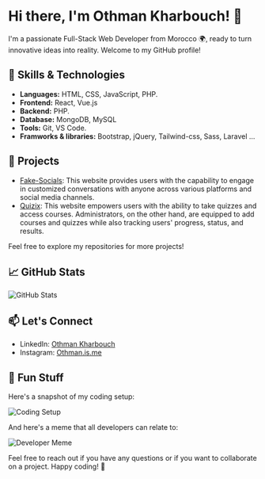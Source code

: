 # Hi there, I'm Othman Kharbouch! 👋

I'm a passionate Full-Stack Web Developer from Morocco 🌍, ready to turn innovative ideas into reality. Welcome to my GitHub profile!

## 🔧 Skills & Technologies

- **Languages:** HTML, CSS, JavaScript, PHP.
- **Frontend:** React, Vue.js
- **Backend:** PHP.
- **Database:** MongoDB, MySQL
- **Tools:** Git, VS Code.
- **Framworks & libraries:** Bootstrap, jQuery, Tailwind-css, Sass, Laravel ... 

## 🚀 Projects

- [Fake-Socials]([Fake-Socials](https://github.com/othman4dev/Fake-Socials)): This website provides users with the capability to engage in customized conversations with anyone across various platforms and social media channels.
- [Quizix]([Quizix](https://github.com/othman4dev/Quizix)): This website empowers users with the ability to take quizzes and access courses. Administrators, on the other hand, are equipped to add courses and quizzes while also tracking users' progress, status, and results.

Feel free to explore my repositories for more projects!

## 📈 GitHub Stats

![GitHub Stats](https://github-readme-stats.vercel.app/api?username=othman4dev&show_icons=true&count_private=true&hide=contribs)

## 📫 Let's Connect

- LinkedIn: [Othman Kharbouch](https://www.linkedin.com/in/othman-kharbouch/](https://www.linkedin.com/in/othman-kharbouch-ba44552a1/))
- Instagram: [Othman.is.me](https://twitter.com/your-twitter-handle](https://www.instagram.com/othman.is.me/))

## 📸 Fun Stuff

Here's a snapshot of my coding setup:

![Coding Setup]([url-to-image](https://i.pinimg.com/564x/0c/d1/c3/0cd1c3bcd34ee422d0ad3e3e36aa1e3f.jpg))

And here's a meme that all developers can relate to:

![Developer Meme]([url-to-meme-image](https://cdn.hashnode.com/res/hashnode/image/upload/v1643691738537/AJ4UdaY0e.jpeg?auto=compress,format&format=webp)https://cdn.hashnode.com/res/hashnode/image/upload/v1643691738537/AJ4UdaY0e.jpeg?auto=compress,format&format=webp)

Feel free to reach out if you have any questions or if you want to collaborate on a project. Happy coding! 🚀

